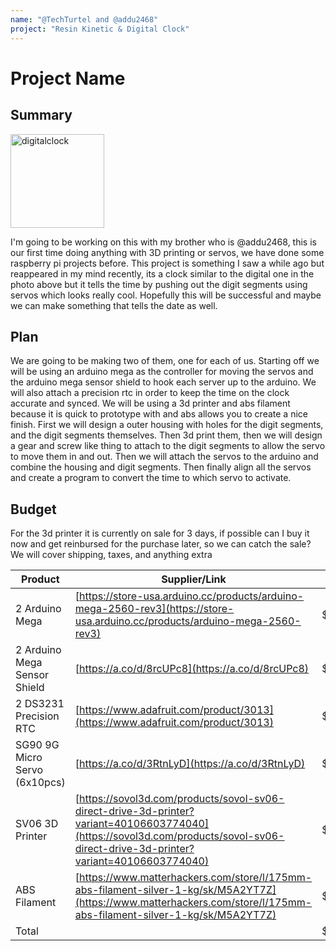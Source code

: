 ```yaml
---
name: "@TechTurtel and @addu2468"
project: "Resin Kinetic & Digital Clock"
---
```


# Project Name

## Summary

<img src="https://cdn.shopify.com/s/files/1/0035/7443/1790/products/30401_left_1800x1800.jpg?v=1602201307" alt="digitalclock" width="150"/>

I'm going to be working on this with my brother who is @addu2468, this is our first time doing anything with 3D printing or servos, we have done some raspberry pi projects before. This project is something I saw a while ago but reappeared in my mind recently, its a clock similar to the digital one in the photo above but it tells the time by pushing out the digit segments using servos which looks really cool. Hopefully this will be successful and maybe we can make something that tells the date as well.

## Plan

We are going to be making two of them, one for each of us. Starting off we will be using an arduino mega as the controller for moving the servos and the arduino mega sensor shield to hook each server up to the arduino. We will also attach a precision rtc in order to keep the time on the clock accurate and synced. We will be using a 3d printer and abs filament because it is quick to prototype with and abs allows you to create a nice finish. First we will design a outer housing with holes for the digit segments, and the digit segments themselves. Then 3d print them, then we will design a gear and screw like thing to attach to the digit segments to allow the servo to move them in and out. Then we will attach the servos to the arduino and combine the housing and digit segments. Then finally align all the servos and create a program to convert the time to which servo to activate.

## Budget

For the 3d printer it is currently on sale for 3 days, if possible can I buy it now and get reinbursed for the purchase later, so we can catch the sale?
We will cover shipping, taxes, and anything extra

| Product         | Supplier/Link                         | Cost   |
| --------------- | ------------------------------------- | ------ |
| 2 Arduino Mega   | [https://store-usa.arduino.cc/products/arduino-mega-2560-rev3](https://store-usa.arduino.cc/products/arduino-mega-2560-rev3) | $82.28  |
| 2 Arduino Mega Sensor Shield | [https://a.co/d/8rcUPc8](https://a.co/d/8rcUPc8) | $14.98 |
| 2 DS3231 Precision RTC | [https://www.adafruit.com/product/3013](https://www.adafruit.com/product/3013) | $35 |
| SG90 9G Micro Servo (6x10pcs) | [https://a.co/d/3RtnLyD](https://a.co/d/3RtnLyD) | $119.88 |
| SV06 3D Printer | [https://sovol3d.com/products/sovol-sv06-direct-drive-3d-printer?variant=40106603774040](https://sovol3d.com/products/sovol-sv06-direct-drive-3d-printer?variant=40106603774040) | $239.00 |
| ABS Filament | [https://www.matterhackers.com/store/l/175mm-abs-filament-silver-1-kg/sk/M5A2YT7Z](https://www.matterhackers.com/store/l/175mm-abs-filament-silver-1-kg/sk/M5A2YT7Z) | $20.87 |
| Total           |                                       | $512.01 |
